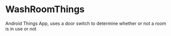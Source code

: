 # WashRoomThings
Android Things App, uses a door switch to determine whether or not a room is in use or not
